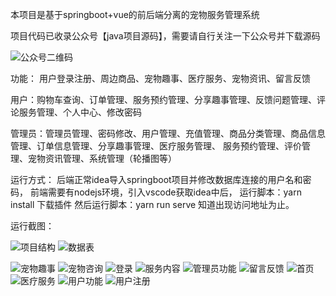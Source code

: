 本项目是基于springboot+vue的前后端分离的宠物服务管理系统

项目代码已收录公众号【java项目源码】，需要请自行关注一下公众号并下载源码

![公众号二维码](./运行截图/wechat.png)

功能：
用户登录注册、周边商品、宠物趣事、医疗服务、宠物资讯、留言反馈

用户：购物车查询、订单管理、服务预约管理、分享趣事管理、反馈问题管理、评论服务管理、个人中心、修改密码

管理员：管理员管理、密码修改、用户管理、充值管理、商品分类管理、商品信息管理、订单信息管理、分享趣事管理、医疗服务管理、
服务预约管理、评价管理、宠物资讯管理、系统管理（轮播图等）

运行方式：
后端正常idea导入springboot项目并修改数据库连接的用户名和密码，
前端需要有nodejs环境，引入vscode获取idea中后，
运行脚本：yarn install 下载插件
然后运行脚本：yarn run serve  知道出现访问地址为止。

运行截图：

![项目结构](./运行截图/项目结构.png)
![数据表](./运行截图/数据表.png)

![宠物趣事](./运行截图/宠物趣事.png)
![宠物咨询](./运行截图/宠物咨询.png)
![登录](./运行截图/登录.png)
![服务内容](./运行截图/服务内容.png)
![管理员功能](./运行截图/管理员功能.png)
![留言反馈](./运行截图/留言反馈.png)
![首页](./运行截图/首页.png)
![医疗服务](./运行截图/医疗服务.png)
![用户功能](./运行截图/用户功能.png)
![用户注册](./运行截图/用户注册.png)
